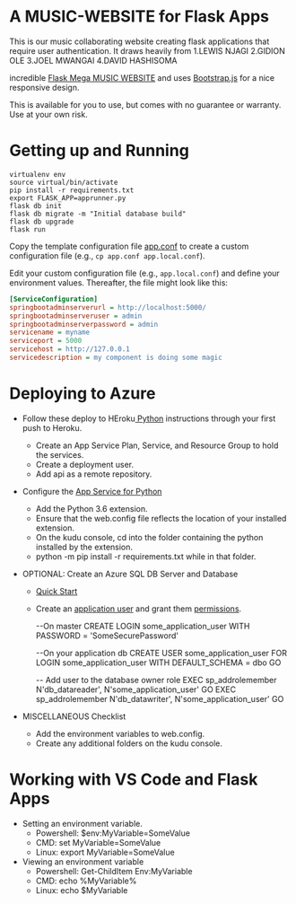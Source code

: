 # A MUSIC-WEBSITE for Flask Apps

This is our music collaborating website creating flask applications that require user authentication.  It draws heavily from 1.LEWIS NJAGI
                                                    2.GIDION OLE
                                                    3.JOEL MWANGAI
                                                    4.DAVID HASHISOMA

incredible [Flask Mega MUSIC WEBSITE]() and uses [Bootstrap.js](https://getbootstrap.com/docs/3.3/getting-started/#template) for a nice responsive design.

This is available for you to use, but comes with no guarantee or warranty.  Use at your own risk.

# Getting up and Running

    virtualenv env
    source virtual/bin/activate
    pip install -r requirements.txt
    export FLASK_APP=apprunner.py
    flask db init
    flask db migrate -m "Initial database build"
    flask db upgrade
    flask run

Copy the template configuration file [app.conf](./app.conf) to create a custom configuration file (e.g., `cp app.conf app.local.conf`). 

Edit your custom configuration file (e.g., `app.local.conf`) and define your environment values. Thereafter, the file might look like this:
```ini
[ServiceConfiguration]
springbootadminserverurl = http://localhost:5000/
springbootadminserveruser = admin
springbootadminserverpassword = admin
servicename = myname
serviceport = 5000
servicehost = http://127.0.0.1
servicedescription = my component is doing some magic
```


# Deploying to Azure

* Follow these deploy to HEroku[  Python](https://docs.microsoft.com/en-us/azure/app-service/app-service-web-get-started-python) instructions through your first push to Heroku.
  * Create an App Service Plan, Service, and Resource Group to hold the services.
  * Create a deployment user.
  * Add api as a remote repository.
* Configure the [App Service for Python](https://docs.microsoft.com/en-us/visualstudio/python/managing-python-on-azure-app-service)
  * Add the Python 3.6 extension.
  * Ensure that the web.config file reflects the location of your installed extension.
  * On the kudu console, cd into the folder containing the python installed by the extension.
  * python -m pip install -r requirements.txt while in that folder.
* OPTIONAL: Create an Azure SQL DB Server and Database
  * [Quick Start](https://docs.microsoft.com/en-us/azure/sql-database/sql-database-get-started-portal)
  * Create an [application user](https://docs.microsoft.com/en-us/sql/relational-databases/security/authentication-access/create-a-database-user?view=sql-server-2017) and grant them [permissions](https://docs.microsoft.com/en-us/sql/relational-databases/security/authentication-access/getting-started-with-database-engine-permissions?view=sql-server-2017#permission-hierarchy).

    --On master
    CREATE LOGIN some_application_user 
	WITH PASSWORD = 'SomeSecurePassword'
    
    --On your application db
    CREATE USER some_application_user 
	FOR LOGIN some_application_user 
	WITH DEFAULT_SCHEMA = dbo
    GO

    -- Add user to the database owner role
    EXEC sp_addrolemember N'db_datareader', N'some_application_user'
    GO
    EXEC sp_addrolemember N'db_datawriter', N'some_application_user'
    GO

* MISCELLANEOUS Checklist
  * Add the environment variables to web.config.
  * Create any additional folders on the kudu console.

# Working with VS Code and Flask Apps

* Setting an environment variable.
  * Powershell: $env:MyVariable=SomeValue
  * CMD: set MyVariable=SomeValue
  * Linux: export MyVariable=SomeValue
* Viewing an environment variable
  * Powershell:  Get-ChildItem Env:MyVariable
  * CMD: echo %MyVariable%
  * Linux: echo $MyVariable
